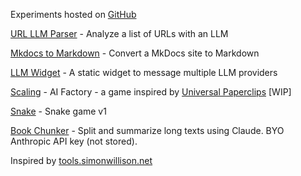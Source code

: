 <link rel="stylesheet" href="style.css">

Experiments hosted on <a href="https://github.com/simonwisdom/lab">GitHub</a>

[URL LLM Parser](https://lab.simonwisdom.com/mkdocs-to-markdown) - Analyze a list of URLs with an LLM

[Mkdocs to Markdown](https://lab.simonwisdom.com/mkdocs-to-markdown) - Convert a MkDocs site to Markdown
 
[LLM Widget](https://lab.simonwisdom.com/llm-widget) - A static widget to message multiple LLM providers 

[Scaling](https://lab.simonwisdom.com/scaling-game) - AI Factory - a game inspired by [Universal Paperclips](https://www.decisionproblem.com/paperclips/index2.html) [WIP]

[Snake](https://lab.simonwisdom.com/snake) - Snake game v1

[Book Chunker](https://lab.simonwisdom.com/book-chunks) - Split and summarize long texts using Claude. BYO Anthropic API key (not stored).

<footer>
Inspired by <a href="https://tools.simonwillison.net">tools.simonwillison.net</a>
</footer>